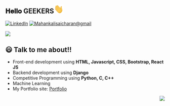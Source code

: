 <h2> 𝐇𝐞𝐥𝐥𝐨 GEEKERS<img src="https://raw.githubusercontent.com/ABSphreak/ABSphreak/master/gifs/Hi.gif" width="30px"></h2>


[![LinkedIn](https://img.shields.io/static/v1?label=LinkedIn&message=%20&color=orange&logo=LinkedIn&style=flat-square&logoColor=white)](https://www.linkedin.com/in/mahankali-sai-charan-b89054176/)
[![Mahankalisaicharan@gmail](https://img.shields.io/static/v1?label=mahankalisaicharan@gmail.com.ch&message=%20&color=red&logo=gmail&style=flat-square&logoColor=white)](mailto:mahankalisaicharan@gmail.com)


<img align='center' src='https://user-images.githubusercontent.com/5713670/87202985-820dcb80-c2b6-11ea-9f56-7ec461c497c3.gif' width='200"'>

## 😃 Talk to me about!!

- Front-end development using **HTML, Javascript, CSS, Bootstrap, React JS**
- Backend development using **Django**
- Competitive Programming using **Python, C, C++**
- Machine Learning
- My Portfolio site: [Portfolio](https://saicharan67.github.io/PortFolio/)

<img align='right' src="https://github-readme-stats.vercel.app/api?username=saicharan67&hide_border=true&hide_rank=false&show_icons=true&title_color=606060&text_color=606060&bg_color=00000000">


